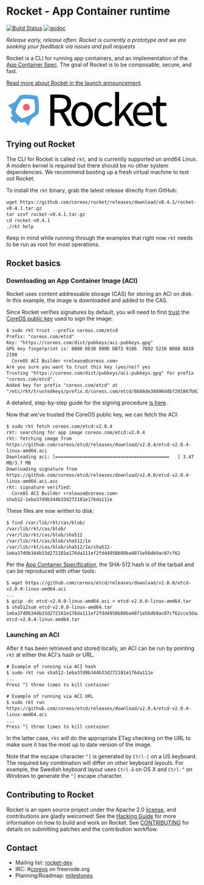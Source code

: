# Rocket - App Container runtime

[![Build Status](https://travis-ci.org/coreos/rocket.png?branch=master)](https://travis-ci.org/coreos/rocket)
[![godoc](https://godoc.org/github.com/coreos/rocket?status.svg)](http://godoc.org/github.com/coreos/rocket)

_Release early, release often: Rocket is currently a prototype and we are seeking your feedback via issues and pull requests_

Rocket is a CLI for running app containers, and an implementation of the [App Container Spec](Documentation/app-container.md). The goal of Rocket is to be composable, secure, and fast.

[Read more about Rocket in the launch announcement](https://coreos.com/blog/rocket).

![Rocket Logo](logos/rocket-horizontal-color.png)

## Trying out Rocket

The CLI for Rocket is called `rkt`, and is currently supported on amd64 Linux. A modern kernel is required but there should be no other system dependencies. We recommend booting up a fresh virtual machine to test out Rocket.

To install the `rkt` binary, grab the latest release directly from GitHub:

```
wget https://github.com/coreos/rocket/releases/download/v0.4.1/rocket-v0.4.1.tar.gz
tar xzvf rocket-v0.4.1.tar.gz
cd rocket-v0.4.1
./rkt help
```

Keep in mind while running through the examples that right now `rkt` needs to be run as root for most operations.

## Rocket basics

### Downloading an App Container Image (ACI)

Rocket uses content addressable storage (CAS) for storing an ACI on disk. In this example, the image is downloaded and added to the CAS.

Since Rocket verifies signatures by default, you will need to first [trust](https://github.com/coreos/rocket/blob/master/Documentation/signing-and-verification-guide.md#establishing-trust) the [CoreOS public key](https://coreos.com/dist/pubkeys/aci-pubkeys.gpg) used to sign the image:

```
$ sudo rkt trust --prefix coreos.com/etcd
Prefix: "coreos.com/etcd"
Key: "https://coreos.com/dist/pubkeys/aci-pubkeys.gpg"
GPG key fingerprint is: 8B86 DE38 890D DB72 9186  7B02 5210 BD88 8818 2190
  CoreOS ACI Builder <release@coreos.com>
Are you sure you want to trust this key (yes/no)? yes
Trusting "https://coreos.com/dist/pubkeys/aci-pubkeys.gpg" for prefix "coreos.com/etcd".
Added key for prefix "coreos.com/etcd" at "/etc/rkt/trustedkeys/prefix.d/coreos.com/etcd/8b86de38890ddb7291867b025210bd8888182190"
```

A detailed, step-by-step guide for the signing procedure [is here](Documentation/getting-started-ubuntu-trusty.md#trust-the-coreos-signing-key).

Now that we've trusted the CoreOS public key, we can fetch the ACI:

```
$ sudo rkt fetch coreos.com/etcd:v2.0.4
rkt: searching for app image coreos.com/etcd:v2.0.4
rkt: fetching image from https://github.com/coreos/etcd/releases/download/v2.0.4/etcd-v2.0.4-linux-amd64.aci
Downloading aci: [==========================================   ] 3.47 MB/3.7 MB
Downloading signature from https://github.com/coreos/etcd/releases/download/v2.0.0/etcd-v2.0.4-linux-amd64.aci.asc
rkt: signature verified: 
  CoreOS ACI Builder <release@coreos.com>
sha512-1eba37d9b344b33d272181e176da111e
```

These files are now written to disk:

```
$ find /var/lib/rkt/cas/blob/
/var/lib/rkt/cas/blob/
/var/lib/rkt/cas/blob/sha512
/var/lib/rkt/cas/blob/sha512/1e
/var/lib/rkt/cas/blob/sha512/1e/sha512-1eba37d9b344b33d272181e176da111ef2fdd4958b88ba4071e56db9ac07cf62
```

Per the [App Container Specification](https://github.com/appc/spec/blob/master/SPEC.md#image-archives), the SHA-512 hash is of the tarball and can be reproduced with other tools:

```
$ wget https://github.com/coreos/etcd/releases/download/v2.0.0/etcd-v2.0.0-linux-amd64.aci
...
$ gzip -dc etcd-v2.0.0-linux-amd64.aci > etcd-v2.0.0-linux-amd64.tar
$ sha512sum etcd-v2.0.0-linux-amd64.tar
1eba37d9b344b33d272181e176da111ef2fdd4958b88ba4071e56db9ac07cf62cce3daaee03ebd92dfbb596fe7879938374c671ae768cd927bab7b16c5e432e8  etcd-v2.0.4-linux-amd64.tar
```

### Launching an ACI

After it has been retrieved and stored locally, an ACI can be run by pointing `rkt` at either the ACI's hash or URL.

```
# Example of running via ACI hash
$ sudo rkt run sha512-1eba37d9b344b33d272181e176da111e
...
Press ^] three times to kill container
```

```
# Example of running via ACI URL
$ sudo rkt run https://github.com/coreos/etcd/releases/download/v2.0.4/etcd-v2.0.4-linux-amd64.aci
...
Press ^] three times to kill container
```

In the latter case, `rkt` will do the appropriate ETag checking on the URL to make sure it has the most up to date version of the image.

Note that the escape character ```^]``` is generated by ```Ctrl-]``` on a US keyboard. The required key combination will differ on other keyboard layouts. For example, the Swedish keyboard layout uses ```Ctrl-å``` on OS X and ```Ctrl-^``` on Windows to generate the ```^]``` escape character.

## Contributing to Rocket

Rocket is an open source project under the Apache 2.0 [license](LICENSE), and contributions are gladly welcomed!
See the [Hacking Guide](Documentation/hacking.md) for more information on how to build and work on Rocket.
See [CONTRIBUTING](CONTRIBUTING.md) for details on submitting patches and the contribution workflow.

## Contact

- Mailing list: [rocket-dev](https://groups.google.com/forum/?hl=en#!forum/rocket-dev)
- IRC: #[coreos](irc://irc.freenode.org:6667/#coreos) on freenode.org
- Planning/Roadmap: [milestones](https://github.com/coreos/rocket/milestones)

